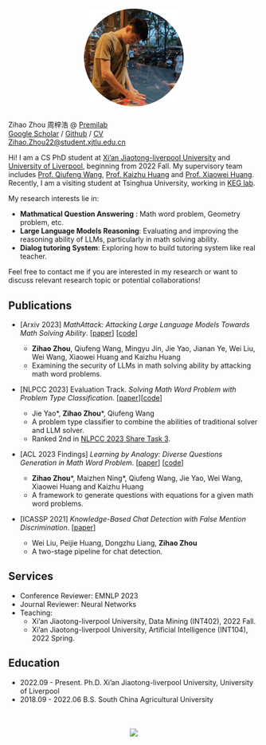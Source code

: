 <h1 align='center'>
  <br>
  <img src='images/me.png'  width='200'>
  <br>
</h1>


Zihao Zhou 周梓浩 @ [Premilab](http://www.premilab.com/MainPage.ashx)  
[Google Scholar](https://scholar.google.com/citations?hl=zh-CN&user=4P9trp4AAAAJ) / [Github](https://github.com/zhouzihao501) / [CV](cv.pdf)  
Zihao.Zhou22@student.xjtlu.edu.cn

Hi! I am a CS PhD student at [Xi’an Jiaotong-liverpool University](https://www.xjtlu.edu.cn/en) and [University of Liverpool](https://www.liverpool.ac.uk/), beginning from 2022 Fall. 
My supervisory team includes [Prof. Qiufeng Wang](http://www.premilab.com/QiufengWANG.ashx), [Prof. Kaizhu Huang](http://www.premilab.com/KaizhuHUANG.ashx) and [Prof. Xiaowei Huang](https://cgi.csc.liv.ac.uk/~xiaowei/).
Recently, I am a visiting student at Tsinghua University, working in [KEG lab](https://github.com/THUDM).

My research interests lie in:
*  __Mathmatical Question Answering__ : Math word problem, Geometry problem, etc. 
*  __Large Language Models Reasoning__: Evaluating and improving the reasoning ability of LLMs, particularly in math solving ability.
*  __Dialog tutoring System__: Exploring how to build tutoring system like real teacher.

Feel free to contact me if you are interested in my research or want to discuss relevant research topic or potential collaborations!



## Publications
* [Arxiv 2023] _MathAttack: Attacking Large Language Models Towards Math Solving Ability_. [[paper](https://arxiv.org/abs/2309.01686)] [[code](https://github.com/zhouzihao501/MathAttack)]
  * __Zihao Zhou__, Qiufeng Wang, Mingyu Jin, Jie Yao, Jianan Ye, Wei Liu, Wei Wang, Xiaowei Huang and Kaizhu Huang 
  * Examining the security of LLMs in math solving ability by attacking math word problems.

* [NLPCC 2023] Evaluation Track. _Solving Math Word Problem with Problem Type Classification_. [[paper](https://arxiv.org/abs/2308.13844)][[code](https://github.com/zhouzihao501/NLPCC2023-Shared-Task3-ChineseMWP)]
  * Jie Yao\*, __Zihao Zhou__\*, Qiufeng Wang
  * A problem type classifier to combine the abilities of traditional solver and LLM solver.
  * Ranked 2nd in [NLPCC 2023 Share Task 3](https://github.com/2003pro/CNMWP).

* [ACL 2023 Findings] _Learning by Analogy: Diverse Questions Generation in Math Word Problem_. [[paper](https://aclanthology.org/2023.findings-acl.705/)] [[code](https://github.com/zhouzihao501/DiverseMWP)]
  * __Zihao Zhou__\*, Maizhen Ning\*, Qiufeng Wang, Jie Yao, Wei Wang, Xiaowei Huang and Kaizhu Huang 
  * A framework to generate questions with equations for a given math word problems.

* [ICASSP 2021] _Knowledge-Based Chat Detection with False Mention Discrimination_. [[paper](https://ieeexplore.ieee.org/document/9414073)]
  * Wei Liu, Peijie Huang, Dongzhu Liang, __Zihao Zhou__ 
  * A two-stage pipeline for chat detection.



## Services
* Conference Reviewer: EMNLP 2023
* Journal Reviewer: Neural Networks
* Teaching:
  * Xi’an Jiaotong-liverpool University, Data Mining (INT402), 2022 Fall.
  * Xi’an Jiaotong-liverpool University, Artificial Intelligence (INT104), 2022 Spring.



## Education
* 2022.09 - Present. Ph.D.  Xi’an Jiaotong-liverpool University, University of Liverpool
* 2018.09 - 2022.06 B.S.  South China Agricultural University



<h1 align='center'>
<a href="https://mapmyvisitors.com/web/1bvgf"  title="Visit tracker"><img src="https://mapmyvisitors.com/map.png?d=bgLbv9WnxUXUbiTbQOboCRTwbO3k2d9dvt--ZP8c6LM&cl=ffffff" /></a>
</h1>


